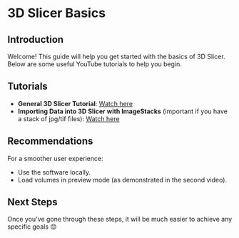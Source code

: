 # 3D Slicer Basics

## Introduction
Welcome! This guide will help you get started with the basics of 3D Slicer. Below are some useful YouTube tutorials to help you begin.

## Tutorials
- **General 3D Slicer Tutorial**: [Watch here]([https://www.youtube.com/watch?v=QTEti9aY0vs&list=PLeaIM0zUlEqswa6Pskg9uMq15LiWWYP39])
- **Importing Data into 3D Slicer with ImageStacks** (important if you have a stack of jpg/tif files): [Watch here](https://www.youtube.com/watch?v=3hQ7bkIym_Y)

## Recommendations
For a smoother user experience:
- Use the software locally.
- Load volumes in preview mode (as demonstrated in the second video).

## Next Steps

Once you've gone through these steps, it will be much easier to achieve any specific goals 😊